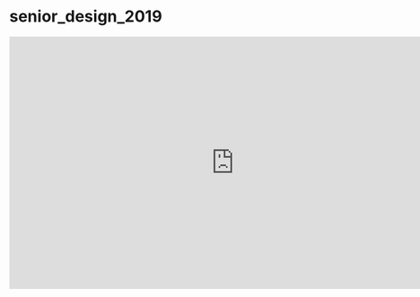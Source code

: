 # senior_design_2019

<iframe style="border: none;" width="800" height="450" src="https://www.figma.com/embed?embed_host=share&url=https%3A%2F%2Fwww.figma.com%2Ffile%2FeIjFGAS3zbAQ3u2naMMjN7%2FCache%3Fnode-id%3D0%253A1" allowfullscreen></iframe>
